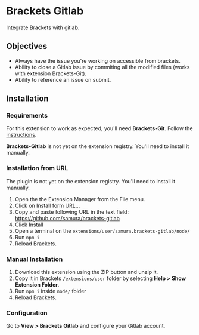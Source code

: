 # Brackets Gitlab

Integrate Brackets with gitlab.

## Objectives

* Always have the issue you're working on accessible from brackets.
* Ability to close a Gitlab issue by commiting all the modified files (works with extension Brackets-Git).
* Ability to reference an issue on submit.


## Installation

### Requirements

For this extension to work as expected, you'll need **Brackets-Git**.
Follow the [instructions](https://github.com/zaggino/brackets-git/).


**Brackets-Gitlab** is not yet on the extension registry.
You'll need to install it manually.


### Installation from URL

The plugin is not yet on the extension registry.
You'll need to install it manually.

1. Open the the Extension Manager from the File menu.
2. Click on Install form URL...
3. Copy and paste following URL in the text field: https://github.com/samura/brackets-gitlab
4. Click Install
5. Open a terminal on the `extensions/user/samura.brackets-gitlab/node/`
6. Run `npm i`
7. Reload Brackets.


### Manual Installation

1. Download this extension using the ZIP button and unzip it.
2. Copy it in Brackets `/extensions/user` folder by selecting **Help > Show Extension Folder**.
3. Run `npm i` inside `node/` folder
3. Reload Brackets.


### Configuration

Go to **View > Brackets Gitlab** and configure your Gitlab account.